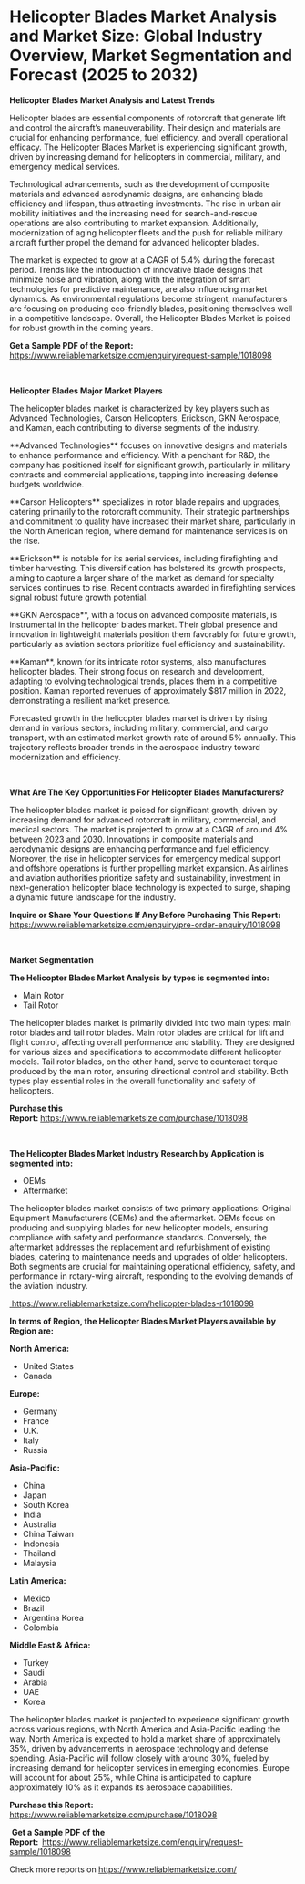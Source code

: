 <p><h1>Helicopter Blades Market Analysis and Market Size: Global Industry Overview, Market Segmentation and Forecast (2025 to 2032)</h1></p><p><strong>Helicopter Blades Market Analysis and Latest Trends</strong></p>
<p><p>Helicopter blades are essential components of rotorcraft that generate lift and control the aircraft’s maneuverability. Their design and materials are crucial for enhancing performance, fuel efficiency, and overall operational efficacy. The Helicopter Blades Market is experiencing significant growth, driven by increasing demand for helicopters in commercial, military, and emergency medical services. </p><p>Technological advancements, such as the development of composite materials and advanced aerodynamic designs, are enhancing blade efficiency and lifespan, thus attracting investments. The rise in urban air mobility initiatives and the increasing need for search-and-rescue operations are also contributing to market expansion. Additionally, modernization of aging helicopter fleets and the push for reliable military aircraft further propel the demand for advanced helicopter blades.</p><p>The market is expected to grow at a CAGR of 5.4% during the forecast period. Trends like the introduction of innovative blade designs that minimize noise and vibration, along with the integration of smart technologies for predictive maintenance, are also influencing market dynamics. As environmental regulations become stringent, manufacturers are focusing on producing eco-friendly blades, positioning themselves well in a competitive landscape. Overall, the Helicopter Blades Market is poised for robust growth in the coming years.</p></p>
<p><strong>Get a Sample PDF of the Report:&nbsp;</strong> <a href="https://www.reliablemarketsize.com/enquiry/request-sample/1018098?utm_campaign=3168&utm_medium=2&utm_source=Github&utm_content=ia&utm_term=30032025&utm_id=helicopter-blades">https://www.reliablemarketsize.com/enquiry/request-sample/1018098</a></p>
<p>&nbsp;</p>
<p><strong>Helicopter Blades Major Market Players</strong></p>
<p><p>The helicopter blades market is characterized by key players such as Advanced Technologies, Carson Helicopters, Erickson, GKN Aerospace, and Kaman, each contributing to diverse segments of the industry.</p><p>**Advanced Technologies** focuses on innovative designs and materials to enhance performance and efficiency. With a penchant for R&D, the company has positioned itself for significant growth, particularly in military contracts and commercial applications, tapping into increasing defense budgets worldwide.</p><p>**Carson Helicopters** specializes in rotor blade repairs and upgrades, catering primarily to the rotorcraft community. Their strategic partnerships and commitment to quality have increased their market share, particularly in the North American region, where demand for maintenance services is on the rise.</p><p>**Erickson** is notable for its aerial services, including firefighting and timber harvesting. This diversification has bolstered its growth prospects, aiming to capture a larger share of the market as demand for specialty services continues to rise. Recent contracts awarded in firefighting services signal robust future growth potential.</p><p>**GKN Aerospace**, with a focus on advanced composite materials, is instrumental in the helicopter blades market. Their global presence and innovation in lightweight materials position them favorably for future growth, particularly as aviation sectors prioritize fuel efficiency and sustainability.</p><p>**Kaman**, known for its intricate rotor systems, also manufactures helicopter blades. Their strong focus on research and development, adapting to evolving technological trends, places them in a competitive position. Kaman reported revenues of approximately $817 million in 2022, demonstrating a resilient market presence.</p><p>Forecasted growth in the helicopter blades market is driven by rising demand in various sectors, including military, commercial, and cargo transport, with an estimated market growth rate of around 5% annually. This trajectory reflects broader trends in the aerospace industry toward modernization and efficiency.</p></p>
<p>&nbsp;</p>
<p><strong>What Are The Key Opportunities For Helicopter Blades Manufacturers?</strong></p>
<p><p>The helicopter blades market is poised for significant growth, driven by increasing demand for advanced rotorcraft in military, commercial, and medical sectors. The market is projected to grow at a CAGR of around 4% between 2023 and 2030. Innovations in composite materials and aerodynamic designs are enhancing performance and fuel efficiency. Moreover, the rise in helicopter services for emergency medical support and offshore operations is further propelling market expansion. As airlines and aviation authorities prioritize safety and sustainability, investment in next-generation helicopter blade technology is expected to surge, shaping a dynamic future landscape for the industry.</p></p>
<p><strong>Inquire or Share Your Questions If Any Before Purchasing This Report:</strong> <a href="https://www.reliablemarketsize.com/enquiry/pre-order-enquiry/1018098?utm_campaign=3168&utm_medium=2&utm_source=Github&utm_content=ia&utm_term=30032025&utm_id=helicopter-blades">https://www.reliablemarketsize.com/enquiry/pre-order-enquiry/1018098</a></p>
<p>&nbsp;</p>
<p><strong>Market Segmentation</strong></p>
<p><strong>The Helicopter Blades Market Analysis by types is segmented into:</strong></p>
<p><ul><li>Main Rotor</li><li>Tail Rotor</li></ul></p>
<p><p>The helicopter blades market is primarily divided into two main types: main rotor blades and tail rotor blades. Main rotor blades are critical for lift and flight control, affecting overall performance and stability. They are designed for various sizes and specifications to accommodate different helicopter models. Tail rotor blades, on the other hand, serve to counteract torque produced by the main rotor, ensuring directional control and stability. Both types play essential roles in the overall functionality and safety of helicopters.</p></p>
<p><strong>Purchase this Report:&nbsp;</strong><a href="https://www.reliablemarketsize.com/purchase/1018098?utm_campaign=3168&utm_medium=2&utm_source=Github&utm_content=ia&utm_term=30032025&utm_id=helicopter-blades">https://www.reliablemarketsize.com/purchase/1018098</a></p>
<p>&nbsp;</p>
<p><strong>The Helicopter Blades Market Industry Research by Application is segmented into:</strong></p>
<p><ul><li>OEMs</li><li>Aftermarket</li></ul></p>
<p><p>The helicopter blades market consists of two primary applications: Original Equipment Manufacturers (OEMs) and the aftermarket. OEMs focus on producing and supplying blades for new helicopter models, ensuring compliance with safety and performance standards. Conversely, the aftermarket addresses the replacement and refurbishment of existing blades, catering to maintenance needs and upgrades of older helicopters. Both segments are crucial for maintaining operational efficiency, safety, and performance in rotary-wing aircraft, responding to the evolving demands of the aviation industry.</p></p>
<p><a href="https://www.reliablemarketsize.com/helicopter-blades-r1018098?utm_campaign=3168&utm_medium=2&utm_source=Github&utm_content=ia&utm_term=30032025&utm_id=helicopter-blades">&nbsp;https://www.reliablemarketsize.com/helicopter-blades-r1018098</a></p>
<p><strong>In terms of Region, the Helicopter Blades Market Players available by Region are:</strong></p>
<p>
    <p> <strong> North America: </strong>
        <ul>
            <li>United States</li>
            <li>Canada</li>
        </ul>
        </p> 
    <p> <strong> Europe: </strong>
        <ul>
            <li>Germany</li>
            <li>France</li>
            <li>U.K.</li>
            <li>Italy</li>
            <li>Russia</li>
        </ul>
        </p> 
    <p> <strong> Asia-Pacific: </strong>
        <ul>
            <li>China</li>
            <li>Japan</li>
            <li>South Korea</li>
            <li>India</li>
            <li>Australia</li>
            <li>China Taiwan</li>
            <li>Indonesia</li>
            <li>Thailand</li>
            <li>Malaysia</li>
        </ul>
        </p> 
    <p> <strong> Latin America: </strong>
        <ul>
            <li>Mexico</li>
            <li>Brazil</li>
            <li>Argentina Korea</li>
            <li>Colombia</li>
        </ul>
        </p> 
    <p> <strong> Middle East & Africa: </strong>
        <ul>
            <li>Turkey</li>
            <li>Saudi</li>
            <li>Arabia</li>
            <li>UAE</li>
            <li>Korea</li>
        </ul>
    </p>
    </p>
<p><p>The helicopter blades market is projected to experience significant growth across various regions, with North America and Asia-Pacific leading the way. North America is expected to hold a market share of approximately 35%, driven by advancements in aerospace technology and defense spending. Asia-Pacific will follow closely with around 30%, fueled by increasing demand for helicopter services in emerging economies. Europe will account for about 25%, while China is anticipated to capture approximately 10% as it expands its aerospace capabilities.</p></p>
<p><strong>Purchase this Report: </strong><a href="https://www.reliablemarketsize.com/purchase/1018098?utm_campaign=3168&utm_medium=2&utm_source=Github&utm_content=ia&utm_term=30032025&utm_id=helicopter-blades">https://www.reliablemarketsize.com/purchase/1018098</a></p>
<p>&nbsp;<strong>Get a Sample PDF of the Report:&nbsp;&nbsp;</strong><a href="https://www.reliablemarketsize.com/enquiry/request-sample/1018098?utm_campaign=3168&utm_medium=2&utm_source=Github&utm_content=ia&utm_term=30032025&utm_id=helicopter-blades">https://www.reliablemarketsize.com/enquiry/request-sample/1018098</a></p>
<p><strong></strong></p>
<p>Check more reports on <a href="https://www.reliablemarketsize.com/?utm_campaign=3168&utm_medium=2&utm_source=Github&utm_content=ia&utm_term=30032025&utm_id=helicopter-blades">https://www.reliablemarketsize.com/</a></p>